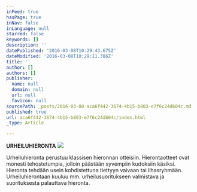 ```yaml
---
inFeed: true
hasPage: true
inNav: false
inLanguage: null
starred: false
keywords: []
description: ''
datePublished: '2016-03-08T10:29:43.675Z'
dateModified: '2016-03-08T10:29:11.386Z'
title: ''
author: []
authors: []
publisher:
  name: null
  domain: null
  url: null
  favicon: null
sourcePath: _posts/2016-03-08-aca6f442-3674-4b15-b803-e7f6c24d604c.md
published: true
url: aca6f442-3674-4b15-b803-e7f6c24d604c/index.html
_type: Article

---
```

**URHEILUHIERONTA**
![](https://the-grid-user-content.s3-us-west-2.amazonaws.com/69038b6a-154a-4986-8737-3dba92364209.jpg)

Urheiluhieronta perustuu klassisen hieronnan otteisiin. Hierontaotteet ovat monesti tehostetumpia, jolloin päästään syvempiin kudoksiin käsiksi. Hieronta tehdään usein kohdistettuna tiettyyn vaivaan tai lihasryhmään. Urheiluhierontaan kuuluu mm. urheilusuoritukseen valmistava ja suorituksesta palauttava hieronta.